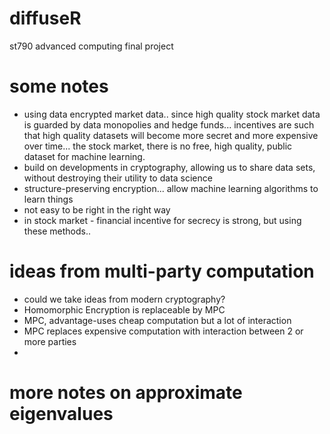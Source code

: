 # diffuseR
st790 advanced computing final project 

# some notes
- using data encrypted market data.. since high quality stock market data is guarded by data monopolies and hedge funds...  incentives are such that high quality datasets will become more secret and more expensive over time... the stock market, there is no free, high quality, public dataset for machine learning. 
- build on developments in cryptography, allowing us to share data sets, without destroying their utility to data science 
- structure-preserving encryption... allow machine learning algorithms to learn things 
- not easy to be right in the right way
- in stock market - financial incentive for secrecy is strong, but using these methods.. 

# ideas from multi-party computation
- could we take ideas from modern cryptography? 
- Homomorphic Encryption is replaceable by MPC
- MPC, advantage-uses cheap computation but a lot of interaction 
- MPC replaces expensive computation with interaction between 2 or more parties 
- 

# more notes on approximate eigenvalues 
